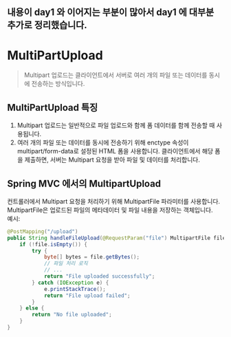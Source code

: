 내용이 day1 와 이어지는 부분이 많아서 day1 에 대부분 추가로 정리했습니다.
---

# MultiPartUpload
> Multipart 업로드는 클라이언트에서 서버로 여러 개의 파일 또는 데이터를 동시에 전송하는 방식입니다.

## MultiPartUpload 특징
1. Multipart 업로드는 일반적으로 파일 업로드와 함께 폼 데이터를 함께 전송할 때 사용됩니다.
2. 여러 개의 파일 또는 데이터를 동시에 전송하기 위해 enctype 속성이 multipart/form-data로 설정된 HTML 폼을 사용합니다. 클라이언트에서 해당 폼을 제출하면, 서버는 Multipart 요청을 받아 파일 및 데이터를 처리합니다.

## Spring MVC 에서의 MultipartUpload 
컨트롤러에서 Multipart 요청을 처리하기 위해 MultipartFile 파라미터를 사용합니다.<br> 
MultipartFile은 업로드된 파일의 메타데이터 및 파일 내용을 저장하는 객체입니다.<br>
예시: <br>
```java
@PostMapping("/upload")
public String handleFileUpload(@RequestParam("file") MultipartFile file) {
    if (!file.isEmpty()) {
        try {
            byte[] bytes = file.getBytes();
            // 파일 처리 로직
            // ...
            return "File uploaded successfully";
        } catch (IOException e) {
            e.printStackTrace();
            return "File upload failed";
        }
    } else {
        return "No file uploaded";
    }
}
```